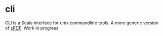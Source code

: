 # cli #

CLI is a Scala interface for unix commandline tools. A more generic version of [sPDF](https://github.com/cloudify/sPDF). Work in progress

